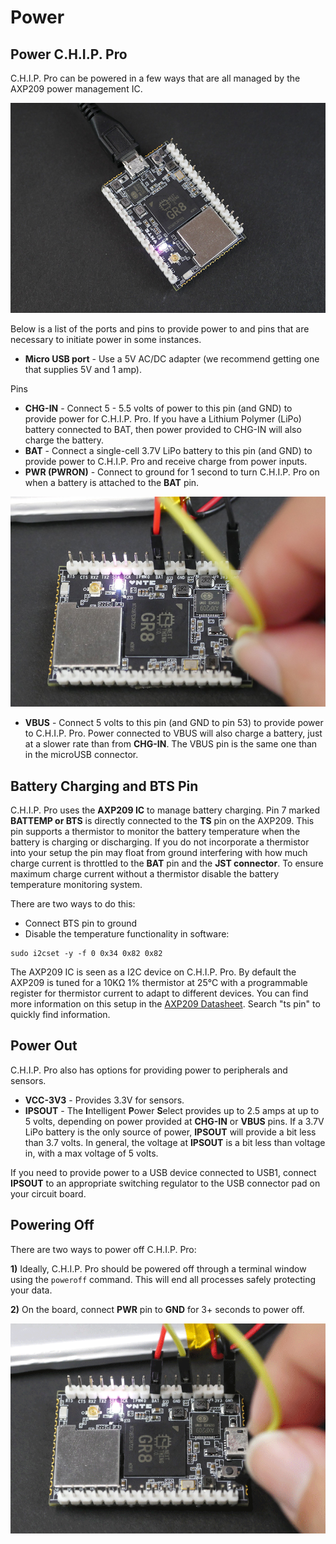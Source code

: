 # Power

## Power C.H.I.P. Pro

C.H.I.P. Pro can be powered in a few ways that are all managed by the AXP209 power management IC.

![power LED USB](/images/powerLED_800.jpg)

Below is a list of the ports and pins to provide power to and pins that are necessary to initiate power in some instances.

* **Micro USB port** - Use a 5V AC/DC adapter (we recommend getting one that supplies 5V and 1 amp).

Pins

* **CHG-IN** - Connect 5 - 5.5 volts of power to this pin (and GND) to provide power for C.H.I.P. Pro. If you have a Lithium Polymer (LiPo) battery connected to BAT, then power provided to CHG-IN will also charge the battery.
* **BAT** - Connect a  single-cell 3.7V LiPo battery to this pin (and GND) to provide power to C.H.I.P. Pro and receive charge from power inputs.
* **PWR (PWRON)** - Connect to ground for 1 second to turn C.H.I.P. Pro on when a battery is attached to the **BAT** pin.

![PWR on](/images/PWRon_800.jpg)

* **VBUS** - Connect 5 volts to this pin (and GND to pin 53) to provide power to C.H.I.P. Pro. Power connected to VBUS will also charge a battery, just at a slower rate than from **CHG-IN**. The VBUS pin is the same one than in the microUSB connector.

## Battery Charging and BTS Pin

C.H.I.P. Pro uses the **AXP209 IC** to manage battery charging. Pin 7 marked **BATTEMP or BTS** is directly connected to the **TS** pin on the AXP209. This pin supports a thermistor to monitor the battery temperature when the battery is charging or discharging.  If you do not incorporate a thermistor into your setup the pin may float from ground interfering with how much charge current is throttled to the **BAT** pin and the **JST connector**. To ensure maximum charge current without a thermistor disable the battery temperature monitoring system.

There are two ways to do this:

* Connect BTS pin to ground
* Disable the temperature functionality in software:

```shell
sudo i2cset -y -f 0 0x34 0x82 0x82
```

The AXP209 IC is seen as a I2C device on C.H.I.P. Pro. By default the AXP209 is tuned for a 10KΩ 1% thermistor at 25°C with a programmable register for thermistor current to adapt to different devices. You can find more information on this setup in the [AXP209 Datasheet](https://github.com/NextThingCo/CHIP-Hardware/blob/master/CHIP%5Bv1_0%5D/CHIPv1_0-BOM-Datasheets/AXP209_Datasheet_v1.0en.pdf). Search "ts pin" to quickly find information.

## Power Out

C.H.I.P. Pro also has options for providing power to peripherals and sensors.

* **VCC-3V3** - Provides 3.3V for sensors.
* **IPSOUT** - The **I**ntelligent **P**ower **S**elect provides up to 2.5 amps at up to 5 volts, depending on power provided at **CHG-IN** or **VBUS** pins. If a 3.7V LiPo battery is the only source of power, **IPSOUT** will provide a bit less than 3.7 volts. In general, the voltage at **IPSOUT** is a bit less than voltage in, with a max voltage of 5 volts.

If you need to provide power to a USB device connected to USB1, connect **IPSOUT** to an appropriate switching regulator to the USB connector pad on your circuit board.

## Powering Off

There are two ways to power off C.H.I.P. Pro:

**1)** Ideally, C.H.I.P. Pro should be powered off through a terminal window using the `poweroff` command. This will end all processes safely	 protecting your data.

**2)** On the board, connect **PWR** pin to **GND** for 3+ seconds to power off.


![PWR off](/images/PWRoff_800.gif)
